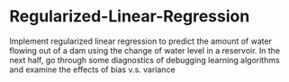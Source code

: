 # Regularized-Linear-Regression

Implement regularized linear regression to predict the amount of water flowing out of a dam using the change
of water level in a reservoir. 
In the next half, go through some diagnostics of debugging learning algorithms and examine the effects of bias v.s.
variance
